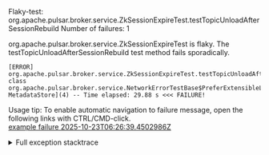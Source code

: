         
Flaky-test: org.apache.pulsar.broker.service.ZkSessionExpireTest.testTopicUnloadAfterSessionRebuild
Number of failures: 1

org.apache.pulsar.broker.service.ZkSessionExpireTest is flaky. The testTopicUnloadAfterSessionRebuild test method fails sporadically.

```
[ERROR] org.apache.pulsar.broker.service.ZkSessionExpireTest.testTopicUnloadAfterSessionRebuild[true, class org.apache.pulsar.broker.service.NetworkErrorTestBase$PreferExtensibleLoadManager, MetadataStore](4) -- Time elapsed: 29.88 s <<< FAILURE!
```

Usage tip: To enable automatic navigation to failure message, open the following links with CTRL/CMD-click.  
[example failure 2025-10-23T06:26:39.4502986Z](https://github.com/apache/pulsar/actions/runs/18739041419/job/53452090800#step:11:863)  


<details>
<summary>Full exception stacktrace</summary>
<code><pre>
[ERROR] org.apache.pulsar.broker.service.ZkSessionExpireTest.testTopicUnloadAfterSessionRebuild[true, class org.apache.pulsar.broker.service.NetworkErrorTestBase$PreferExtensibleLoadManager, MetadataStore](4) -- Time elapsed: 29.88 s <<< FAILURE!
org.awaitility.core.ConditionTimeoutException: Assertion condition defined as a org.apache.pulsar.broker.service.ZkSessionExpireTest expected [2] but found [1] within 10 seconds.
	at org.awaitility.core.ConditionAwaiter.await(ConditionAwaiter.java:167)
	at org.awaitility.core.AssertionCondition.await(AssertionCondition.java:119)
	at org.awaitility.core.AssertionCondition.await(AssertionCondition.java:31)
	at org.awaitility.core.ConditionFactory.until(ConditionFactory.java:985)
	at org.awaitility.core.ConditionFactory.untilAsserted(ConditionFactory.java:769)
	at org.apache.pulsar.broker.service.ZkSessionExpireTest.testTopicUnloadAfterSessionRebuild(ZkSessionExpireTest.java:203)
	at java.base/jdk.internal.reflect.NativeMethodAccessorImpl.invoke0(Native Method)
	at java.base/jdk.internal.reflect.NativeMethodAccessorImpl.invoke(NativeMethodAccessorImpl.java:77)
	at java.base/jdk.internal.reflect.DelegatingMethodAccessorImpl.invoke(DelegatingMethodAccessorImpl.java:43)
	at java.base/java.lang.reflect.Method.invoke(Method.java:569)
	at org.testng.internal.invokers.MethodInvocationHelper.invokeMethod(MethodInvocationHelper.java:139)
	at org.testng.internal.invokers.InvokeMethodRunnable.runOne(InvokeMethodRunnable.java:47)
	at org.testng.internal.invokers.InvokeMethodRunnable.call(InvokeMethodRunnable.java:76)
	at org.testng.internal.invokers.InvokeMethodRunnable.call(InvokeMethodRunnable.java:11)
	at java.base/java.util.concurrent.FutureTask.run(FutureTask.java:264)
	at java.base/java.util.concurrent.ThreadPoolExecutor.runWorker(ThreadPoolExecutor.java:1136)
	at java.base/java.util.concurrent.ThreadPoolExecutor$Worker.run(ThreadPoolExecutor.java:635)
	at java.base/java.lang.Thread.run(Thread.java:840)
Caused by: java.lang.AssertionError: expected [2] but found [1]
	at org.testng.Assert.fail(Assert.java:110)
	at org.testng.Assert.failNotEquals(Assert.java:1577)
	at org.testng.Assert.assertEqualsImpl(Assert.java:149)
	at org.testng.Assert.assertEquals(Assert.java:131)
	at org.testng.Assert.assertEquals(Assert.java:1418)
	at org.testng.Assert.assertEquals(Assert.java:1382)
	at org.testng.Assert.assertEquals(Assert.java:1428)
	at org.apache.pulsar.broker.service.ZkSessionExpireTest.lambda$testTopicUnloadAfterSessionRebuild$4(ZkSessionExpireTest.java:208)
	at org.awaitility.core.AssertionCondition.lambda$new$0(AssertionCondition.java:53)
	at org.awaitility.core.ConditionAwaiter$ConditionPoller.call(ConditionAwaiter.java:248)
	at org.awaitility.core.ConditionAwaiter$ConditionPoller.call(ConditionAwaiter.java:235)
	... 4 more

</pre></code>
</details>


